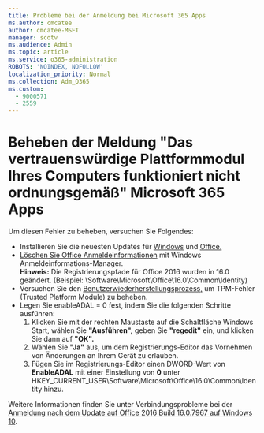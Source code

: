```yaml
---
title: Probleme bei der Anmeldung bei Microsoft 365 Apps
ms.author: cmcatee
author: cmcatee-MSFT
manager: scotv
ms.audience: Admin
ms.topic: article
ms.service: o365-administration
ROBOTS: 'NOINDEX, NOFOLLOW'
localization_priority: Normal
ms.collection: Adm_O365
ms.custom:
  - 9000571
  - 2559
---
```


# <a name="fixing-the-microsoft-365-apps-your-computers-trusted-platform-module-is-not-functioning-properly-message"></a>Beheben der Meldung "Das vertrauenswürdige Plattformmodul Ihres Computers funktioniert nicht ordnungsgemäß" Microsoft 365 Apps

Um diesen Fehler zu beheben, versuchen Sie Folgendes:

- Installieren Sie die neuesten Updates für [Windows](https://support.microsoft.com/help/4027667/windows-10-update) und [Office.](https://support.office.com/article/update-office-and-your-computer-with-microsoft-update-2ab296f3-7f03-43a2-8e50-46de917611c5)
- [Löschen Sie Office Anmeldeinformationen](https://docs.microsoft.com/office/troubleshoot/office-suite-issues/another-account-already-signed-in#step-4-clear-cached-credentials-on-the-computer) mit Windows Anmeldeinformations-Manager.<br/>
    **Hinweis:** Die Registrierungspfade für Office 2016 wurden in 16.0 geändert. (Beispiel: \Software\Microsoft\Office\16.0\Common\Identity\)
- Versuchen Sie den [Benutzerwiederherstellungsprozess,](https://docs.microsoft.com/office365/troubleshoot/administration/connection-issue-when-sign-in-office-2016#symptom-2) um TPM-Fehler (Trusted Platform Module) zu beheben.
- Legen Sie enableADAL = 0 fest, indem Sie die folgenden Schritte ausführen:  
    1. Klicken Sie mit der rechten Maustaste auf die Schaltfläche Windows Start, wählen Sie **"Ausführen",** geben Sie **"regedit"** ein, und klicken Sie dann auf **"OK".**
    2. Wählen Sie **"Ja"** aus, um dem Registrierungs-Editor das Vornehmen von Änderungen an Ihrem Gerät zu erlauben.
    3. Fügen Sie im Registrierungs-Editor einen DWORD-Wert von **EnableADAL** mit einer Einstellung von **0** unter HKEY_CURRENT_USER\Software\Microsoft\Office\16.0\Common\Identity hinzu.

Weitere Informationen finden Sie unter Verbindungsprobleme bei der [Anmeldung nach dem Update auf Office 2016 Build 16.0.7967 auf Windows 10](https://docs.microsoft.com/office365/troubleshoot/administration/connection-issue-when-sign-in-office-2016).